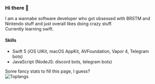### Hi there 👋

I am a wannabe software developer who got obsessed with BRSTM and Nintendo stuff and just overall likes doing crazy stuff.<br />
Currently learning swift.

#### Skills
* Swift 5 (iOS UIKit, macOS AppKit, AVFoundation, Vapor 4, Telegram bots)
* JavaScript (NodeJS: discord bots, telegram bots)

Some fancy stats to fill this page, I guess?<br />
![Toplangs](https://github-readme-stats.vercel.app/api/top-langs/?username=FreeApp2014&layout=compact&theme=vision-friendly-dark)
